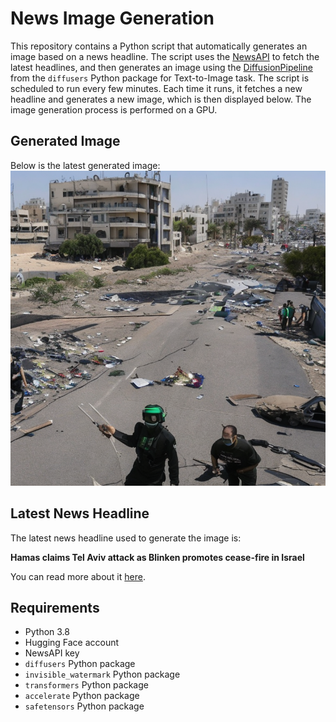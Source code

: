 # News Image Generation
This repository contains a Python script that automatically generates an image based on a news headline. The script uses the [NewsAPI](https://newsapi.org/) to fetch the latest headlines, and then generates an image using the [DiffusionPipeline](https://github.com/huggingface/diffusers) from the `diffusers` Python package for Text-to-Image task.
The script is scheduled to run every few minutes. Each time it runs, it fetches a new headline and generates a new image, which is then displayed below. The image generation process is performed on a GPU.

## Generated Image
Below is the latest generated image:
![Generated Image](image.png)

## Latest News Headline
The latest news headline used to generate the image is:

**Hamas claims Tel Aviv attack as Blinken promotes cease-fire in Israel**

You can read more about it [here](https://news.google.com/rss/articles/CBMikgFBVV95cUxPZXlodnhoUWtZT2RkMkRpNG5WTWF0clNLUWoyaGx3N3NmU01KdndtR0w0TnE2UzZnT2RNd0FlMDJSSWhpbjFibkNIbEJTRWtpb2lBNVYtUGVraUF4ZGRJYUNSbU5sQVNYZkliaHVLR3R3ampXd2ZLaE9XY2g5NDNWcFBLOG5FWS1RdTBPMVhuQzZLZw?oc=5).

## Requirements
- Python 3.8
- Hugging Face account
- NewsAPI key
- `diffusers` Python package
- `invisible_watermark` Python package
- `transformers` Python package
- `accelerate` Python package
- `safetensors` Python package
